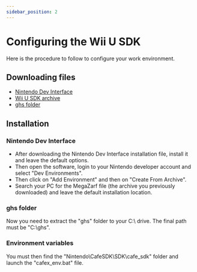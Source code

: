 ```yaml
---
sidebar_position: 2
---
```


# Configuring the Wii U SDK

Here is the procedure to follow to configure your work environment.

## Downloading files

- [Nintendo Dev Interface](https://drive.google.com/file/d/1IkHzzYFkVoYlOfXvK8qyP0Bl6JbrRqJu/view?usp=sharing)
- [Wii U SDK archive](https://drive.google.com/file/d/1C8Bggyo62wdylBdlgVtCbvnxFWY-ChvX/view?usp=sharing)
- [ghs folder](https://drive.google.com/file/d/1wJjiMcQh6HvnvstloE_zlvX0ojZo8p_A/view?usp=sharing)

## Installation

### Nintendo Dev Interface

- After downloading the Nintendo Dev Interface installation file, install it and leave the default options.
- Then open the software, login to your Nintendo developer account and select "Dev Environments".
- Then click on "Add Environment" and then on "Create From Archive".
- Search your PC for the MegaZarf file (the archive you previously downloaded) and leave the default installation location.

### ghs folder

Now you need to extract the "ghs" folder to your C:\ drive. The final path must be "C:\ghs\".

### Environment variables

You must then find the "Nintendo\CafeSDK\SDK\cafe_sdk" folder and launch the "cafex_env.bat" file.